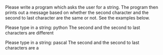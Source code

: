 Please write a program which asks the user for a string. The program then prints out a message based on whether the second character and the second to last character are the same or not. See the examples below.

Please type in a string: python
The second and the second to last characters are different

Please type in a string: pascal
The second and the second to last characters are a
